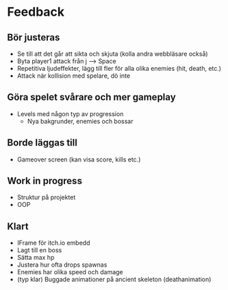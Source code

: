 # Feedback

## Bör justeras
* Se till att det går att sikta och skjuta (kolla andra webbläsare också)
* Byta player1 attack från j --> Space
* Repetitiva ljudeffekter, lägg till fler för alla olika enemies (hit, death, etc.)
* Attack när kollision med spelare, dö inte


## Göra spelet svårare och mer gameplay
* Levels med någon typ av progression
    - Nya bakgrunder, enemies och bossar


## Borde läggas till
* Gameover screen (kan visa score, kills etc.)


## Work in progress
* Struktur på projektet
* OOP


## Klart
* IFrame för itch.io embedd
* Lagt till en boss
* Sätta max hp
* Justera hur ofta drops spawnas
* Enemies har olika speed och damage
* (typ klar) Buggade animationer på ancient skeleton (deathanimation)